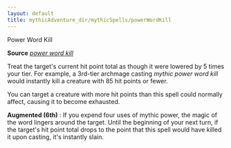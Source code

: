 ```yaml
---
layout: default
title: mythicAdventure_dir/mythicSpells/powerWordKill
---
```

Power Word Kill

**Source** [_power word kill_](spell_dir/powerWordKill#_power-word-kill)

Treat the target's current hit point total as though it were lowered by 5 times your tier. For example, a 3rd-tier archmage casting _mythic power word kill_ would instantly kill a creature with 85 hit points or fewer.

You can target a creature with more hit points than this spell could normally affect, causing it to become exhausted.

**Augmented (6th)** : If you expend four uses of mythic power, the magic of the word lingers around the target. Until the beginning of your next turn, if the target's hit point total drops to the point that this spell would have killed it upon casting, it's instantly slain.

